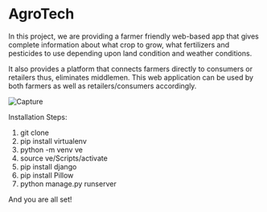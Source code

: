 # AgroTech
 In this project, we are providing a farmer friendly web-based app that gives complete information about what crop to grow, what fertilizers and pesticides to use depending upon land condition and weather conditions.
 
 It also provides a platform that connects farmers directly to consumers or retailers thus, eliminates middlemen. This web application can be used by both farmers as well as retailers/consumers accordingly.
 
 ![Capture](https://user-images.githubusercontent.com/68610804/112406730-b806b900-8d3a-11eb-80b6-ef70f6d40278.PNG)

 
 Installation Steps:
 
 1. git clone 
 2. pip install virtualenv
 3. python -m venv ve
 4. source ve/Scripts/activate
 5. pip install django
 6. pip install Pillow
 7. python manage.py runserver

And you are all set!
